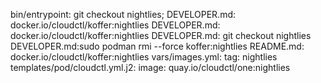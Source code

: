 bin/entrypoint:    git checkout nightlies;
DEVELOPER.md:  docker.io/cloudctl/koffer:nightlies
DEVELOPER.md:  docker.io/cloudctl/koffer:nightlies
DEVELOPER.md: git checkout nightlies
DEVELOPER.md:sudo podman rmi --force koffer:nightlies
README.md:  docker.io/cloudctl/koffer:nightlies
vars/images.yml:    tag: nightlies
templates/pod/cloudctl.yml.j2:    image: quay.io/cloudctl/one:nightlies
